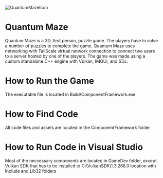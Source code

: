 ![QuantumMazeIcon](https://github.com/JreedVio/Capstone/assets/71102430/196b7c38-1411-4571-b8f9-009e442993a6)

# Quantum Maze
Quantum Maze is a 3D, first person, puzzle game. The players have to solve a number of puzzles to complete the game. Quantum Maze uses networking with TailScale virtual network connection to connect two users to a server hosted by one of the players. The game was made using a custom standalone C++ engine with Vulkan, IMGUI, and SDL.

# How to Run the Game
The executable file is located in Build\ComponentFramework.exe

# How to Find Code
All code files and assets are located in the ComponentFramework folder

# How to Run Code in Visual Studio
Most of the neccessary components are located in GameDev folder, except Vulkan SDK that has to be installed to C:\VulkanSDK\1.3.268.0 location with Include and Lib32 folders
